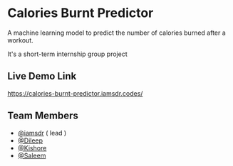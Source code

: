 
# Calories Burnt Predictor

A machine learning model to predict the number of calories burned after a workout.

It's a short-term internship group project




## Live Demo Link

  https://calories-burnt-predictor.iamsdr.codes/


## Team Members

- [@iamsdr](https://www.github.com/iamsdr) ( lead )
- [@Dileep](https://www.github.com/dileep990)
- [@Kishore](https://www.github.com/)
- [@Saleem](https://www.github.com/)

